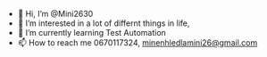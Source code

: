 - 👋 Hi, I’m @Mini2630
- 👀 I’m interested in a lot of differnt things in life, 
- 🌱 I’m currently learning Test Automation
- 📫 How to reach me 0670117324, minenhledlamini26@gmail.com

<!---
Mini2630/Mini2630 is a ✨ special ✨ repository because its `README.md` (this file) appears on your GitHub profile.
You can click the Preview link to take a look at your changes.
--->
